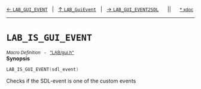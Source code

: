 [&#8592; `LAB_GUI_EVENT`](LAB--gui--lab_guievent--lab_gui_event.md)&nbsp;&nbsp;&nbsp;|&nbsp;&nbsp;&nbsp;[&#8593; `LAB_GuiEvent`](LAB--gui--lab_guievent.md)&nbsp;&nbsp;&nbsp;|&nbsp;&nbsp;&nbsp;[&#8594; `LAB_GUI_EVENT2SDL`](LAB--gui--lab_guievent--lab_gui_event2sdl.md)&nbsp;&nbsp;&nbsp;&nbsp;&nbsp;&nbsp;||&nbsp;&nbsp;&nbsp;&nbsp;&nbsp;&nbsp;<small>[\* xdoc](../xdoc/LAB/gui.xmd#L22)</small>
***

# `LAB_IS_GUI_EVENT`
<small>*Macro Definition* &nbsp; - &nbsp; ["LAB/gui.h"](../include/LAB/gui.h)</small>  
**Synopsis**

```cpp
LAB_IS_GUI_EVENT(sdl_event)
```

Checks if the SDL-event is one of the custom events



